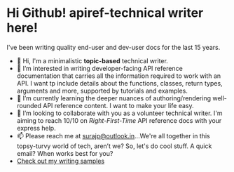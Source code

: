 # Hi Github! apiref-technical writer here!

I've been writing quality end-user and dev-user docs for the last 15 years.

- 👋 Hi, I'm a minimalistic **topic-based** technical writer.
- 👀 I’m interested in writing developer-facing API reference documentation that carries all the information required to work with an API. I want tp include  details about the functions, classes, return types, arguments and more, supported by tutorials and examples.
- 🌱 I’m currently learning the deeper nuances of authoring/rendering well-rounded API reference content. I want to make your life easy.
- 💞️ I’m looking to collaborate with you as a volunteer technical writer. I'm aiming to reach 10/10 on *Right-First-Time* API reference docs with your express help.
- 📫 Please reach me at surajp@outlook.in...We're all together in this topsy-turvy world of tech, aren’t we? So, let's do cool stuff. A quick email? When works best for you?
- [Check out my writing samples](https://drive.google.com/drive/folders/16HMH-EW5RE-tZFTipg_-7UTnrWVLqc51?usp=sharing)

<!---
apiref-tw/apiref-tw is a ✨ special ✨ repository because its `README.md` (this file) appears on your GitHub profile.
You can click the Preview link to take a look at your changes.
--->

